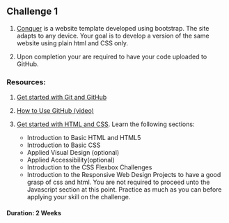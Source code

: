  


##  Challenge 1  

1.  [Conquer]( https://www.free-css.com/free-css-templates/page196/conquer) is a website template developed using   bootstrap. The site adapts to any device.
	Your goal is to develop a version of the same website using  plain html and CSS only.

	
2.  Upon completion your are required to have your code uploaded to GitHub.

###  Resources:

1. [Get started with Git and GitHub](https://product.hubspot.com/blog/git-and-github-tutorial-for-beginners)
2. [How to Use GitHub (video)](https://www.youtube.com/watch?v=Loav1kbA640)
3. [Get started with HTML and CSS](https://learn.freecodecamp.org/). Learn  the following sections:

	* Introduction to Basic HTML and HTML5
	* Introduction to Basic CSS
	* Applied Visual Design (optional)
	* Applied Accessibility(optional)
	* Introduction to the CSS Flexbox Challenges
	* Introduction to the Responsive Web Design Projects
to have a good grasp of css and html. You are not required to proceed unto the Javascript section at this point. Practice as much as you can before applying your skill on the challenge.

#### Duration: 2 Weeks

